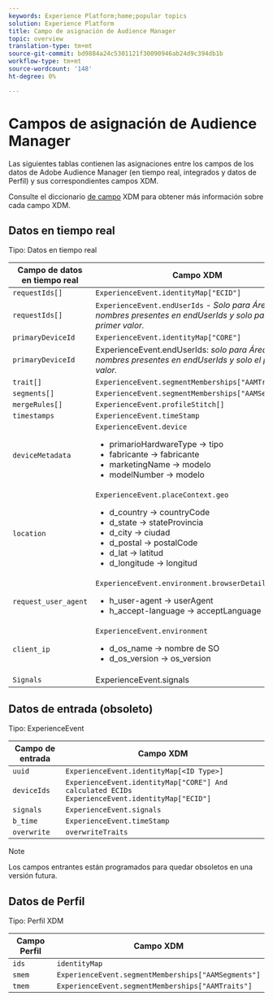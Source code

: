 ```yaml
---
keywords: Experience Platform;home;popular topics
solution: Experience Platform
title: Campo de asignación de Audience Manager
topic: overview
translation-type: tm+mt
source-git-commit: bd9884a24c5301121f30090946ab24d9c394db1b
workflow-type: tm+mt
source-wordcount: '148'
ht-degree: 0%

---
```



# Campos de asignación de Audience Manager

Las siguientes tablas contienen las asignaciones entre los campos de los datos de Adobe Audience Manager (en tiempo real, integrados y datos de Perfil) y sus correspondientes campos XDM.

Consulte el diccionario [de campo](../../../../xdm/schema/field-dictionary.md) XDM para obtener más información sobre cada campo XDM.

## Datos en tiempo real

Tipo: Datos en tiempo real

| Campo de datos en tiempo real | Campo XDM |
| --- | --- |
| `requestIds[]` | `ExperienceEvent.identityMap["ECID"]` |
| `requestIds[]` | `ExperienceEvent.endUserIds` - *Solo para Áreas de nombres presentes en endUserIds y solo para el primer valor.* |
| `primaryDeviceId` | `ExperienceEvent.identityMap["CORE"]` |
| `primaryDeviceId` | ExperienceEvent.endUserIds: *solo para Áreas de nombres presentes en endUserIds y solo el primer valor.* |
| `trait[] ` | `ExperienceEvent.segmentMemberships["AAMTraits"]` |
| `segments[]` | `ExperienceEvent.segmentMemberships["AAMSegments"]` |
| `mergeRules[]` | `ExperienceEvent.profileStitch[]` |
| `timestamps` | `ExperienceEvent.timeStamp` |
| `deviceMetadata` | `ExperienceEvent.device` <ul><li>primarioHardwareType → tipo</li><li>fabricante → fabricante</li><li>marketingName → modelo</li><li>modelNumber → modelo</li></ul> |
| `location` | `ExperienceEvent.placeContext.geo` <ul><li>d_country → countryCode</li><li>d_state → stateProvincia</li><li>d_city → ciudad</li><li>d_postal → postalCode</li><li>d_lat → latitud</li><li>d_longitude → longitud</li></ul> |
| `request_user_agent` | `ExperienceEvent.environment.browserDetails` <ul><li>h_user-agent → userAgent</li><li>h_accept-language → acceptLanguage</li></ul> |
| `client_ip` | `ExperienceEvent.environment` <ul><li>d_os_name → nombre de SO </li><li>d_os_version → os_version</li></ul> |
| `Signals` | ExperienceEvent.signals |

## Datos de entrada **(obsoleto)**

Tipo: ExperienceEvent

| Campo de entrada | Campo XDM |
| --- | --- |
| `uuid` | `ExperienceEvent.identityMap[<ID Type>]` |
| `deviceIds` | `ExperienceEvent.identityMap["CORE"] And calculated ECIDs  ExperienceEvent.identityMap["ECID"]` |
| `signals` | `ExperienceEvent.signals` |
| `b_time` | `ExperienceEvent.timeStamp` |
| `overwrite` | `overwriteTraits` |

>[!NOTE]
>
>Los campos entrantes están programados para quedar obsoletos en una versión futura.

## Datos de Perfil

Tipo: Perfil XDM

| Campo Perfil | Campo XDM |
| --- | --- |
| `ids` | `identityMap` |
| `smem` | `ExperienceEvent.segmentMemberships["AAMSegments"]` |
| `tmem` | `ExperienceEvent.segmentMemberships["AAMTraits"]` |
